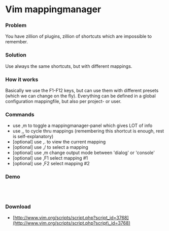 Vim mappingmanager
==================

### Problem ###

You have zillion of plugins, zillion of shortcuts which are impossible to remember.

### Solution ###

Use always the same shortcuts, but with different mappings.

### How it works ###

Basically we use the F1-F12 keys, but can use them with different presets (which we can change on the fly). Everything can be defined in a global configuration mappingfile, but also per project- or user.

### Commands ###

  * use ,m to toggle a mappingmanager-panel which gives LOT of info 
  * use ,, to cycle thru mappings (remembering this shortcut is enough, rest is self-explanatory) 
  * [optional] use ,. to view the current mapping 
  * [optional] use ,/ to select a mapping 
  * [optional] use ,m change output mode between 'dialog' or 'console' 
  * [optional] use ,F1 select mapping #1 
  * [optional] use ,F2 select mapping #2 

### Demo ###

<br>
<div><script id="playterm-MjAxMS0xMC9tYXBwaW5nbWFuYWdlcnR0eXJlYy0xMzE4MjQ2MTQyfDEyMHgzNQ==" type="text/javascript" src="http://playterm.org/js/?hash=MjAxMS0xMC9tYXBwaW5nbWFuYWdlcnR0eXJlYy0xMzE4MjQ2MTQyfDEyMHgzNQ==" class="size:120x35"></script></div>
<br>

### Download ###

  * [http://www.vim.org/scripts/script.php?script_id=3768](http://www.vim.org/scripts/script.php?script\_id=3768)
